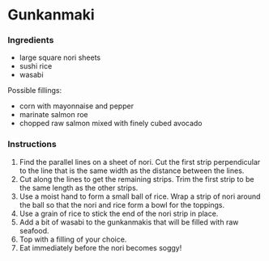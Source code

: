 # Gunkanmaki

### Ingredients

- large square nori sheets
- sushi rice
- wasabi

Possible fillings:
- corn with mayonnaise and pepper
- marinate salmon roe
- chopped raw salmon mixed with finely cubed avocado

### Instructions

1. Find the parallel lines on a sheet of nori. Cut the first strip perpendicular to the line that is the same width as the distance between the lines.
2. Cut along the lines to get the remaining strips. Trim the first strip to be the same length as the other strips.
3. Use a moist hand to form a small ball of rice. Wrap a strip of nori around the ball so that the nori and rice form a bowl for the toppings.
4. Use a grain of rice to stick the end of the nori strip in place.
5. Add a bit of wasabi to the gunkanmakis that will be filled with raw seafood.
6. Top with a filling of your choice.
7. Eat immediately before the nori becomes soggy!